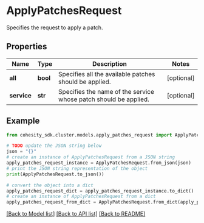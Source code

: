 # ApplyPatchesRequest

Specifies the request to apply a patch.

## Properties

Name | Type | Description | Notes
------------ | ------------- | ------------- | -------------
**all** | **bool** | Specifies all the available patches should be applied. | [optional] 
**service** | **str** | Specifies the name of the service whose patch should be applied. | [optional] 

## Example

```python
from cohesity_sdk.cluster.models.apply_patches_request import ApplyPatchesRequest

# TODO update the JSON string below
json = "{}"
# create an instance of ApplyPatchesRequest from a JSON string
apply_patches_request_instance = ApplyPatchesRequest.from_json(json)
# print the JSON string representation of the object
print(ApplyPatchesRequest.to_json())

# convert the object into a dict
apply_patches_request_dict = apply_patches_request_instance.to_dict()
# create an instance of ApplyPatchesRequest from a dict
apply_patches_request_from_dict = ApplyPatchesRequest.from_dict(apply_patches_request_dict)
```
[[Back to Model list]](../README.md#documentation-for-models) [[Back to API list]](../README.md#documentation-for-api-endpoints) [[Back to README]](../README.md)


